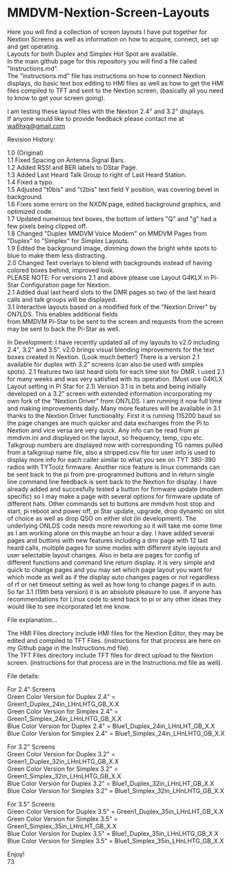 # MMDVM-Nextion-Screen-Layouts  
  
Here you will find a collection of screen layouts I have put together for Nextion Screens as well as information on how to acquire, connect, set up and get operating.  
Layouts for both Duplex and Simplex Hot Spot are available.  
In the main github page for this repository you will find a file called "Instructions.md".   
The "instructions.md" file has instructions on how to connect Nextion displays, do basic text box editing to HMI files as well as how to get the HMI files compiled  to TFT and sent to the Nextion screen, (basically all you need to know to get your screen going).  
  
I am testing these layout files with the Nextion 2.4" and 3.2" displays.   
If anyone would like to provide feedback please contact me at wa6hxg@gmail.com   
  
Revision History:   
  
1.0 (Original)  
1.1 Fixed Spacing on Antenna Signal Bars.  
1.2 Added RSSI and BER labels to DStar Page.  
1.3 Added Last Heard Talk Group to right of Last Heard Station.  
1.4 Fixed a typo.  
1.5 Adjusted "t0bis" and "t2bis" text field Y position, was covering bevel in background.  
1.6 Fixes some errors on the NXDN page, edited background graphics, and optimized code.  
1.7 Updated numerous text boxes, the bottom of letters "Q" and "g" had a few pixels being clipped off.   
1.8 Changed "Duplex MMDVM Voice Modem" on MMDVM Pages from "Duplex" to "Simplex" for Simplex Layouts.  
1.9 Edited the background image, dimming down the bright white spots to blue to make them less distracting.   
2.0 Changed Text overlays to blend with backgrounds instead of having colored boxes behind, improved look.  
PLEASE NOTE: For versions 2.1 and above please use Layout G4KLX in Pi-Star Configuration page for Nextion.   
2.1 Added dual last heard slots to the DMR pages so two of the last heard calls and talk groups will be displayed.  
3.1 Interactive layouts based on a modified fork of the "Nextion Driver" by ON7LDS. This enables additional fields  
from MMDVM Pi-Star to be sent to the screen and requests from the screen may be sent to back the Pi-Star as well.  

In Development: 
I have recently updated all of my layouts to v2.0 including 2.4", 3.2" and 3.5”. v2.0 brings visual blending improvements for the text boxes created in Nextion. (Look much better!) There is a version 2.1 available for duplex with 3.2” screens (can also be used with simplex spots). 2.1 features two last heard slots for each time slot for DMR. I used 2.1 for many weeks and was very satisfied with its operation. (Must use G4KLX Layout setting in Pi Star for 2.1) Version 3.1 is in beta and being initially developed on a 3.2” screen with extended information incorporating my own fork of the “Nextion Driver” from ON7LDS. I am running it now full time and making improvements daily. Many more features will be available in 3.1 thanks to the Nextion Driver functionality. First it is running 115200 baud so the page changes are much quicker and data exchanges from the Pi to Nextion and vice versa are very quick. Any info can be read from pi mmdvm.ini and displayed on the layout, so frequency, temp, cpu etc. Talkgroup numbers are displayed now with corresponding TG names pulled from a talkgroup name file, also a stripped.csv file for user info is used to display more info for each caller similar to what you see on TYT 380-390 radios with TYToolz firmware. Another nice feature is linux commands can be sent back to the pi from pre-programmed buttons and in return single line command line feedback is sent back to the Nextion for display. I have already added and succesfully tested a button for firmware update (modem specific) so I may make a page with several options for firmware update of different hats. Other commands set to buttons are mmdvm host stop and start, pi reboot and power off, pi Star update, upgrade, drop dynamic on slot of choice as well as drop QSO on either slot (in development). The underlying ONLDS code needs more reworking so it will take me some time as I am working alone on this maybe an hour a day. I have added several pages and buttons with new features including a dmr page with 12 last heard calls, multiple pages for some modes with different style layouts and user selectable layout changes. Also in beta are pages for config of different functions and command line return display. It is very simple and quick to change pages and you may set which page layout you want for which mode as well as if the display auto changes pages or not regardless of rf or net timeout setting as well as how long to change pages if in auto. So far 3.1 (19th beta version) it is an absolute pleasure to use. If anyone has recommendations for Linux code to send back to pi or any other ideas they would like to see incorporated let me know.  
  
File explanation...   
  
The HMI Files directory include HMI files for the Nextion Editor, they may be edited and compiled to TFT Files. (instructions   for that process are here on my Github page in the Instructions.md file).  
The TFT Files directory include TFT files for direct upload to the Nextion screen. (instructions for that process are in the   Instructions.md file as well).   
   
File details:    
   
For 2.4" Screens   
Green Color Version for Duplex 2.4" = Green1_Duplex_24in_LHnLHTG_GB_X.X  
Green Color Version for Simplex 2.4" = Green1_Simplex_24in_LHnLHTG_GB_X.X  
Blue Color Version for Duplex 2.4" = Blue1_Duplex_24in_LHnLHT_GB_X.X  
Blue Color Version for Simplex 2.4" = Blue1_Simplex_24in_LHnLHTG_GB_X.X  
  
For 3.2" Screens  
Green Color Version for Duplex 3.2" = Green1_Duplex_32in_LHnLHTG_GB_X.X   
Green Color Version for Simplex 3.2" = Green1_Simplex_32in_LHnLHTG_GB_X.X    
Blue Color Version for Duplex 3.2" = Blue1_Duplex_32in_LHnLHT_GB_X.X   
Blue Color Version for Simplex 3.2" = Blue1_Simplex_32in_LHnLHTG_GB_X.X   
  
For 3.5" Screens  
Green Color Version for Duplex 3.5" = Green1_Duplex_35in_LHnLHT_GB_X.X   
Green Color Version for Simplex 3.5" = Green1_Simplex_35in_LHnLHT_GB_X.X    
Blue Color Version for Duplex 3.5" = Blue1_Duplex_35in_LHnLHTG_GB_X.X   
Blue Color Version for Simplex 3.5" = Blue1_Simplex_35in_LHnLHTG_GB_X.X   

Enjoy!  
73  
